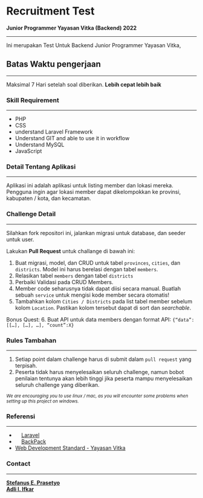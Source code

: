 # Recruitment Test
**Junior Programmer Yayasan Vitka (Backend) 2022**
<hr>

Ini merupakan Test Untuk Backend Junior Programmer Yayasan Vitka,

## Batas Waktu pengerjaan
<hr>

Maksimal 7 Hari setelah soal diberikan. **Lebih cepat lebih baik**

### Skill Requirement
<hr>

- PHP
- CSS
- understand Laravel Framework
- Understand GIT and able to use it in workflow
- Understand MySQL
- JavaScript

### Detail Tentang Aplikasi
<hr>
Aplikasi ini adalah aplikasi untuk listing member dan lokasi mereka. Pengguna ingin agar lokasi member dapat dikelompokkan ke provinsi, kabupaten / kota, dan kecamatan.


### Challenge Detail
<hr>

Silahkan fork repositori ini, jalankan migrasi untuk database, dan seeder untuk user.

Lakukan <strong>Pull Request</strong> untuk challange di bawah ini:
1. Buat migrasi, model, dan CRUD untuk tabel `provinces`, `cities`, dan `districts`. Model ini harus berelasi dengan tabel `members`.
2. Relasikan tabel `members` dengan tabel `districts`
3. Perbaiki Validasi pada CRUD Members.
4. Member code seharusnya tidak dapat diisi secara manual. Buatlah sebuah `service` untuk mengisi kode member secara otomatis!
5. Tambahkan kolom `Cities / Districts` pada list tabel member sebelum kolom `Location`. Pastikan kolom tersebut dapat di sort dan *searchable*.

Bonus Quest:
6. Buat API untuk data members dengan format API: `{“data”:[[…], […], …], “count”:X}`

### Rules Tambahan
<hr>

1. Setiap point dalam challenge harus di submit dalam `pull request` yang terpisah.
2. Peserta tidak harus menyelesaikan seluruh challenge, namun bobot penilaian tentunya akan lebih tinggi jika peserta mampu menyelesaikan seluruh challenge yang diberikan.

<small>
<i>We are encouraging you to use linux / mac, as you will encounter some problems when setting up this project on windows.</i>
</small>

### Referensi
<hr>

- <img src="https://avatars3.githubusercontent.com/u/958072?s=200&v=4" width="12px"></img> [Laravel](https://laravel.com/docs/9.x)
- <img src="https://avatars0.githubusercontent.com/u/15017015?s=200&v=4" width="12px"></img> [BackPack](https://backpackforlaravel.com/docs)
- [Web Development Standard - Yayasan Vitka](https://kb.yayasanvitka.id/books/development-guidelines/page/web-development)

### Contact
<hr>

**[Stefanus E. Prasetyo](mailto:stefanus@yayasanvitka.id)** <br/>
**[Adli I. Ifkar](mailto:adly@yayasanvitka.id)**
